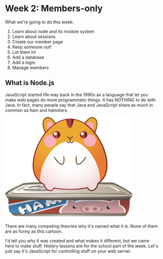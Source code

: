 # Week 2: Members-only

What we're going to do this week:

1. Learn about node and its module system
2. Learn about sessions 
3. Create our member page
4. Keep someone out! 
5. Let them in!
6. Add a database
7. Add a login
8. Manage members



## What is Node.js

JavaScript started life way back in the 1990s as a language that let you make web pages do more programmatic things. It has NOTHING to do with Java. In fact, many people say that Java and JavaScript share as much in common as ham and hamsters.

![hamster](images/ham-ster.png)

There are many competing theories why it's named what it is. None of them are as funny as this cartoon.

I'd tell you why it was created and what makes it different, but we came here to make stuff. History lessons are for the school part of the week. Let's just say it's JavaScript for controlling stuff on your web server.

